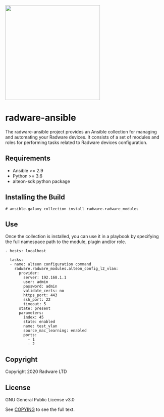 <img src="https://www.radware.com/RadwareSite/MediaLibraries/Images/logo.svg" width="300px">

# radware-ansible
The radware-ansible project provides an Ansible collection for managing and automating your Radware devices. It consists of a set of modules and roles for performing tasks related to Radware devices configuration.

## Requirements
- Ansible >= 2.9
- Python >= 3.6
- alteon-sdk python package

## Installing the Build
```
# ansible-galaxy collection install radware.radware_modules
```

## Use
Once the collection is installed, you can use it in a playbook by specifying the full namespace path to the module, plugin and/or role.

```
- hosts: localhost

  tasks:
  - name: alteon configuration command
    radware.radware_modules.alteon_config_l2_vlan:
      provider: 
        server: 192.168.1.1
        user: admin
        password: admin
        validate_certs: no
        https_port: 443
        ssh_port: 22
        timeout: 5
      state: present
      parameters:
        index: 45
        state: enabled
        name: test_vlan
        source_mac_learning: enabled
        ports:
          - 1
          - 2
```

## Copyright

Copyright 2020 Radware LTD

## License
GNU General Public License v3.0

See [COPYING](COPYING) to see the full text.
